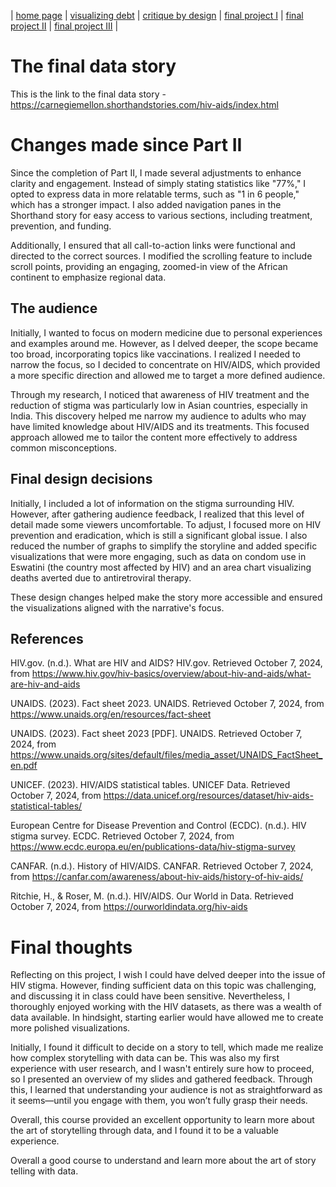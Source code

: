 | [home page](https://cmustudent.github.io/tswd-portfolio-templates/) | [visualizing debt](visualizing-government-debt) | [critique by design](critique-by-design) | [final project I](final-project-part-one) | [final project II](final-project-part-two) | [final project III](final-project-part-three) |

# The final data story

This is the link to the final data story - 
https://carnegiemellon.shorthandstories.com/hiv-aids/index.html

# Changes made since Part II

Since the completion of Part II, I made several adjustments to enhance clarity and engagement. Instead of simply stating statistics like "77%," I opted to express data in more relatable terms, such as "1 in 6 people," which has a stronger impact. I also added navigation panes in the Shorthand story for easy access to various sections, including treatment, prevention, and funding.

Additionally, I ensured that all call-to-action links were functional and directed to the correct sources. I modified the scrolling feature to include scroll points, providing an engaging, zoomed-in view of the African continent to emphasize regional data.



## The audience

Initially, I wanted to focus on modern medicine due to personal experiences and examples around me. However, as I delved deeper, the scope became too broad, incorporating topics like vaccinations. I realized I needed to narrow the focus, so I decided to concentrate on HIV/AIDS, which provided a more specific direction and allowed me to target a more defined audience.

Through my research, I noticed that awareness of HIV treatment and the reduction of stigma was particularly low in Asian countries, especially in India. This discovery helped me narrow my audience to adults who may have limited knowledge about HIV/AIDS and its treatments. This focused approach allowed me to tailor the content more effectively to address common misconceptions.

## Final design decisions
Initially, I included a lot of information on the stigma surrounding HIV. However, after gathering audience feedback, I realized that this level of detail made some viewers uncomfortable. To adjust, I focused more on HIV prevention and eradication, which is still a significant global issue. I also reduced the number of graphs to simplify the storyline and added specific visualizations that were more engaging, such as data on condom use in Eswatini (the country most affected by HIV) and an area chart visualizing deaths averted due to antiretroviral therapy.

These design changes helped make the story more accessible and ensured the visualizations aligned with the narrative's focus.




## References


HIV.gov. (n.d.). What are HIV and AIDS? HIV.gov. Retrieved October 7, 2024, from https://www.hiv.gov/hiv-basics/overview/about-hiv-and-aids/what-are-hiv-and-aids

UNAIDS. (2023). Fact sheet 2023. UNAIDS. Retrieved October 7, 2024, from https://www.unaids.org/en/resources/fact-sheet

UNAIDS. (2023). Fact sheet 2023 [PDF]. UNAIDS. Retrieved October 7, 2024, from https://www.unaids.org/sites/default/files/media_asset/UNAIDS_FactSheet_en.pdf

UNICEF. (2023). HIV/AIDS statistical tables. UNICEF Data. Retrieved October 7, 2024, from https://data.unicef.org/resources/dataset/hiv-aids-statistical-tables/

European Centre for Disease Prevention and Control (ECDC). (n.d.). HIV stigma survey. ECDC. Retrieved October 7, 2024, from https://www.ecdc.europa.eu/en/publications-data/hiv-stigma-survey

CANFAR. (n.d.). History of HIV/AIDS. CANFAR. Retrieved October 7, 2024, from https://canfar.com/awareness/about-hiv-aids/history-of-hiv-aids/

Ritchie, H., & Roser, M. (n.d.). HIV/AIDS. Our World in Data. Retrieved October 7, 2024, from https://ourworldindata.org/hiv-aids




# Final thoughts


Reflecting on this project, I wish I could have delved deeper into the issue of HIV stigma. However, finding sufficient data on this topic was challenging, and discussing it in class could have been sensitive. Nevertheless, I thoroughly enjoyed working with the HIV datasets, as there was a wealth of data available. In hindsight, starting earlier would have allowed me to create more polished visualizations.

Initially, I found it difficult to decide on a story to tell, which made me realize how complex storytelling with data can be. This was also my first experience with user research, and I wasn't entirely sure how to proceed, so I presented an overview of my slides and gathered feedback. Through this, I learned that understanding your audience is not as straightforward as it seems—until you engage with them, you won’t fully grasp their needs.

Overall, this course provided an excellent opportunity to learn more about the art of storytelling through data, and I found it to be a valuable experience.



Overall a good course to understand and learn more about the art of story telling with data. 

